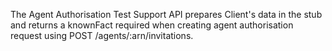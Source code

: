 The Agent Authorisation Test Support API prepares Client's data in the stub and returns a knownFact required when creating agent authorisation request using POST /agents/:arn/invitations.
